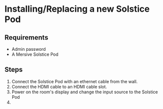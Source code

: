 # Installing/Replacing a new Solstice Pod

## Requirements
- Admin password
- A Mersive Solstice Pod

## Steps
1. Connect the Solstice Pod with an ethernet cable from the wall.
2. Connect the HDMI cable to an HDMI cable slot.
3. Power on the room's display and change the input source to the Solstice Pod
4. 

